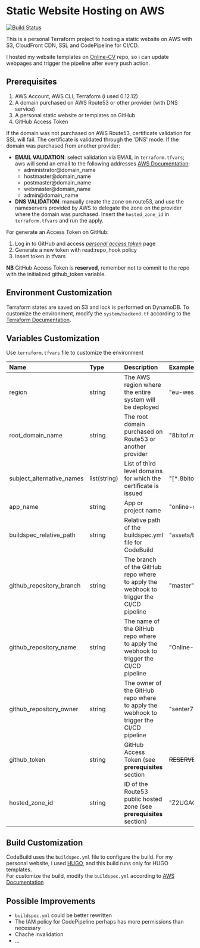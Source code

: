 Static Website Hosting on AWS
=============================

[![Build Status](https://travis-ci.com/senter7/Terraform-Online-Static-Website.svg?branch=master)](https://travis-ci.com/senter7/Terraform-Online-Static-Website)



This is a personal Terraform project to hosting a static website on AWS
with S3, CloudFront CDN, SSL and CodePipeline for CI/CD.

I hosted my website templates on [Online-CV](https://github.com/senter7/Online-CV) repo, so i can update webpages and trigger the pipeline after every push action.


Prerequisites
-------------

1. AWS Account, AWS CLI, Terraform (i used 0.12.12)
2. A domain purchased on AWS Route53 or other provider (with DNS service)
3. A personal static website or templates on GitHub
4. GitHub Access Token

If the domain was not purchased on AWS Route53, certificate validation for SSL will fail.
The certificate is validated through the 'DNS' mode. If the domain was purchased from another provider:
- **EMAIL VALIDATION**: select validation via EMAIL in `terraform.tfvars`; aws will send an email to the following addresses [AWS Documentation](https://docs.aws.amazon.com/acm/latest/userguide/setup-email.html):
  - administrator@domain_name
  - hostmaster@domain_name
  - postmaster@domain_name
  - webmaster@domain_name
  - admin@domain_name
- **DNS VALIDATION**: manually create the zone on route53, and use the nameservers provided by AWS to delegate the zone on the provider where the domain was purchased.
Insert the `hosted_zone_id` in `terraform.tfvars` and run the apply.

For generate an Access Token on GitHub:
1. Log in to GitHub and access [*personal access token*](https://github.com/settings/tokens) page
2. Generate a new token with read:repo_hook policy
3. Insert token in tfvars

**NB**
GitHub Access Token is **reserved**, remember not to commit to the repo with the initialized github_token variable.

Environment Customization
-------------------------
Terraform states are saved on S3 and lock is performed on DynamoDB. To customize the environment, modify the `system/backend.tf` according to the [Terraform Documentation](https://www.terraform.io/docs/backends/types/s3.html).

Variables Customization
-----------------------
Use `terraform.tfvars` file to customize the environment

| Name | Type | Description | Example |
|:-----|:-----|:------------|:--------|
|region|string|The AWS region where the entire system will be deployed|"eu-west-1"|
|root_domain_name|string|The root domain purchased on Route53 or another provider|"8bitof.me"|
|subject_alternative_names|list(string)|List of third level domains for which the certificate is issued|"\[*.8bitof.me]"|
|app_name|string|App or project name|"online-cv"|
|buildspec_relative_path|string|Relative path of the buildspec.yml file for CodeBuild|"assets/buildspec.yml"|
|github_repository_branch|string|The branch of the GitHub repo where to apply the webhook to trigger the CI/CD pipeline|"master"|
|github_repository_name|string|The name of the GitHub repo where to apply the webhook to trigger the CI/CD pipeline|"Online-CV"|
|github_repository_owner|string|The owner of the GitHub repo where to apply the webhook to trigger the CI/CD pipeline|"senter7"|
|github_token|string|GitHub Access Token (see **prerequisites** section|~~RESERVED~~|
|hosted_zone_id|string|ID of the Route53 public hosted zone (see **prerequisites** section)|"Z2UGAOGM1DPCYV"|

Build Customization
-------------------
CodeBuild uses the `buildspec.yml` file to configure the build. For my personal website, i used
[HUGO](https://gohugo.io), and this build runs only for HUGO templates.  
For customize the build, modify the `buildspec.yml` according to [AWS Documentation](https://docs.aws.amazon.com/codebuild/latest/userguide/build-spec-ref.html#build-spec-ref-example)

Possible Improvements
---------------------
- `buildspec.yml` could be better rewritten
- The IAM policy for CodePipeline perhaps has more permissions than necessary
- Chache invalidation
- ...